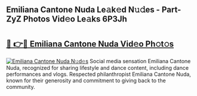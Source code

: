 ## Emiliana Cantone Nuda Le𝚊k𝚎d N𝚞𝚍es - Part-ZyZ Photos Vid𝚎o Le𝚊ks 6P3Jh

# <h2><a href="http://fbfcd1.evod.top/?m=Emiliana+Cantone+Nuda">🔗 👉🔴 Emiliana Cantone Nuda Vid𝚎o Ph𝚘t𝚘s</a></h2>

[![Emiliana Cantone Nuda N𝚞d𝚎s](https://i.imgur.com/8V9OHl7.gif)](http://fbfcd1.evod.top/?m=Emiliana+Cantone+Nuda)
Social media sensation Emiliana Cantone Nuda, recognized for sharing lifestyle and dance content, including dance performances and vlogs. Respected philanthropist Emiliana Cantone Nuda, known for their generosity and commitment to giving back to the community. 
